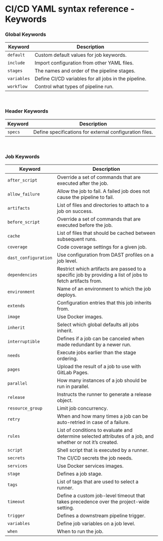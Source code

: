 # CI/CD YAML syntax reference - Keywords

### Global Keywords

| Keyword    | Description                                        |
|------------|----------------------------------------------------|
| `default`    | Custom default values for job keywords.           |
| `include`    | Import configuration from other YAML files.       |
| `stages`     | The names and order of the pipeline stages.        |
| `variables`  | Define CI/CD variables for all jobs in the pipeline.|
| `workflow`   | Control what types of pipeline run.                |

<br />

### Header Keywords

| Keyword   | Description                                            |
|-----------|--------------------------------------------------------|
| `specs`     | Define specifications for external configuration files.|

<br />

### Job Keywords

Keyword              | Description
---------------------|-----------------------------------------------------------
`after_script`         | Override a set of commands that are executed after the job.
`allow_failure `       | Allow the job to fail. A failed job does not cause the pipeline to fail.
`artifacts`            | List of files and directories to attach to a job on success.
`before_script`        | Override a set of commands that are executed before the job.
`cache`                | List of files that should be cached between subsequent runs.
`coverage`             | Code coverage settings for a given job.
`dast_configuration`   | Use configuration from DAST profiles on a job level.
`dependencies`         | Restrict which artifacts are passed to a specific job by providing a list of jobs to fetch artifacts from.
`environment`          | Name of an environment to which the job deploys.
`extends`              | Configuration entries that this job inherits from.
`image`                | Use Docker images.
`inherit`              | Select which global defaults all jobs inherit.
`interruptible`        | Defines if a job can be canceled when made redundant by a newer run.
`needs`                | Execute jobs earlier than the stage ordering.
`pages`                | Upload the result of a job to use with GitLab Pages.
`parallel`             | How many instances of a job should be run in parallel.
`release`              | Instructs the runner to generate a release object.
`resource_group`       | Limit job concurrency.
`retry`                | When and how many times a job can be auto-retried in case of a failure.
`rules`                | List of conditions to evaluate and determine selected attributes of a job, and whether or not it’s created.
`script`               | Shell script that is executed by a runner.
`secrets`              | The CI/CD secrets the job needs.
`services`             | Use Docker services images.
`stage`                | Defines a job stage.
`tags`                 | List of tags that are used to select a runner.
`timeout`              | Define a custom job-level timeout that takes precedence over the project-wide setting.
`trigger`              | Defines a downstream pipeline trigger.
`variables`            | Define job variables on a job level.
`when`                 | When to run the job.
